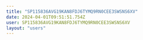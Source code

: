 ```yaml
---
title: "SP115836AVG19KAN8FDJ6TYMQ9RN0CEE3SWSNS6XV"
date: 2024-04-01T09:51:51.754Z
user: SP115836AVG19KAN8FDJ6TYMQ9RN0CEE3SWSNS6XV
layout: "users"
---
```

    